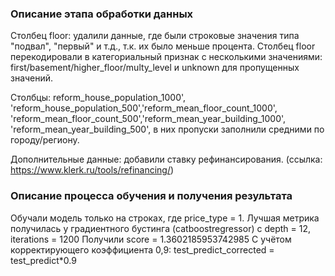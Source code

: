 ### Описание этапа обработки данных

Столбец floor: удалили данные, где были строковые значения типа "подвал", "первый" и т.д., т.к. их было меньше процента. Столбец floor перекодировали в категориальный признак с несколькими значениями: first/basement/higher_floor/multy_level и unknown для пропущенных значений.

Столбцы: reform_house_population_1000', 'reform_house_population_500','reform_mean_floor_count_1000', 'reform_mean_floor_count_500','reform_mean_year_building_1000', 'reform_mean_year_building_500', в них пропуски заполнили средними по городу/региону.

Дополнительные данные: добавили ставку рефинансирования. (ссылка: https://www.klerk.ru/tools/refinancing/)

### Описание процесса обучения и получения результата
Обучали модель только на строках, где price_type = 1.
Лучшая метрика получилась у градиентного бустинга (catboostregressor) c depth = 12, iterations = 1200
Получили score = 1.3602185953742985	
С учётом корректирующего коэффициента 0,9:
test_predict_corrected = test_predict*0.9
